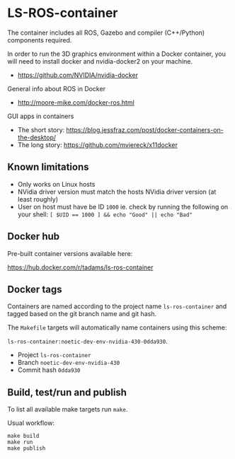 # LS-ROS-container

The container includes all ROS, Gazebo and compiler (C++/Python) components required.

In order to run the 3D graphics environment within a Docker container,
you will need to install docker and nvidia-docker2 on your machine.

- https://github.com/NVIDIA/nvidia-docker

General info about ROS in Docker

- http://moore-mike.com/docker-ros.html

GUI apps in containers

- The short story: https://blog.jessfraz.com/post/docker-containers-on-the-desktop/
- The long story: https://github.com/mviereck/x11docker

Known limitations
---

- Only works on Linux hosts
- NVidia driver version must match the hosts NVidia driver version (at least roughly)
- User on host must have be ID `1000` ie. check by running the following on your shell: ``[ $UID == 1000 ] && echo "Good" || echo "Bad"``

Docker hub
---

Pre-built container versions available here:

https://hub.docker.com/r/tadams/ls-ros-container

Docker tags
---

Containers are named according to the project name `ls-ros-container` and tagged based on the
git branch name and git hash.

The `Makefile` targets will automatically name containers using this scheme:

`ls-ros-container:noetic-dev-env-nvidia-430-0dda930`.
- Project `ls-ros-container`
- Branch `noetic-dev-env-nvidia-430`
- Commit hash `0dda930`

Build, test/run and publish
---

To list all available make targets run `make`.

Usual workflow:

```
make build
make run
make publish
```
